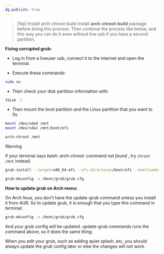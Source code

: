 ```yaml
---
dg-publish: true
---
```

> [!tip] Install arch-chroot-build
> Install **arch-chroot-build** package before doing this process. Then continue the process like below, and this way you can do it even without live usb if you have a second partition. 

**Fixing corrupted grub:**

- Log in from a liveuser usb, connect it to the internet and open the terminal.

- Execute these commands:

```bash
sudo su
```

- Then check your disk partition information with:

```bash
fdisk -l
```

- Then mount the boot partition and the Linux partition that you want to fix.

```bash
mount /dev/sda4 /mnt
mount /dev/sda1 /mnt/boot/efi
``` 

```bash
arch-chroot /mnt
```

> [!warning] 
> if your terminal says *bash: arch-chroot: command not found* , try `chroot /mnt` instead. 

```bash
grub-install --target=x86_64-efi --efi-directory=/boot/efi --bootloader-id=EndeavourOS
```

```bash
grub-mkconfig -o /boot/grub/grub.cfg
```

**How to update grub on Arch menu:**

On Arch linux, you don't have the update-grub command unless you install it from AUR. So to update grub, it is enough that you type this command in terminal:

```bash
grub-mkconfig -o /boot/grub/grub.cfg
```

And your grub config will be updated. update-grub commands runs the command above, so it does the same thing.

When you edit your grub, such as adding quiet splash..etc, you should always update the grub config later or else the changes will not work.